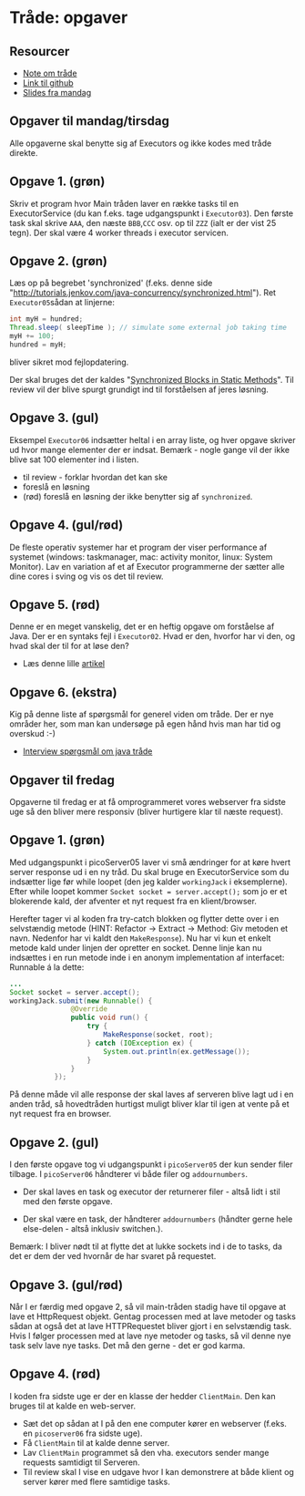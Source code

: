 # Tråde: opgaver

## Resourcer

* [Note om tråde](./note_threads.md)
* [Link til github](https://github.com/bornholm2sem2019/Modul1Threads)
* [Slides fra mandag](./threads.pptx)

## Opgaver til mandag/tirsdag

Alle opgaverne skal benytte sig af Executors og ikke kodes med tråde direkte.

## Opgave 1. (grøn)

Skriv et program hvor Main tråden laver en række tasks til en ExecutorService (du kan f.eks. tage udgangspunkt i `Executor03`). Den første task skal skrive `AAA`, den næste `BBB`,`CCC` osv. op til `ZZZ` (ialt er der vist 25 tegn). Der skal være 4 worker threads i executor servicen.

## Opgave 2. (grøn)

Læs op på begrebet 'synchronized' (f.eks. denne side "<http://tutorials.jenkov.com/java-concurrency/synchronized.html>"). Ret `Executor05`sådan at linjerne:

 ```java
int myH = hundred;  
Thread.sleep( sleepTime ); // simulate some external job taking time  
myH += 100;  
hundred = myH;
```

bliver sikret mod fejlopdatering.

Der skal bruges det der kaldes "[Synchronized Blocks in Static Methods](http://tutorials.jenkov.com/java-concurrency/synchronized.html#synchronized-blocks-static-methods)". Til review vil der blive spurgt grundigt ind til forståelsen af jeres løsning.

## Opgave 3. (gul)

Eksempel `Executor06` indsætter heltal i en array liste, og hver opgave skriver ud hvor mange elementer der er indsat. Bemærk - nogle gange vil der ikke blive sat 100 elementer ind i listen.

* til review - forklar hvordan det kan ske
* foreslå en løsning
* (rød) foreslå en løsning der ikke benytter sig af `synchronized`.

## Opgave 4. (gul/rød)

De fleste operativ systemer har et program der viser performance af systemet (windows: taskmanager, mac: activity monitor, linux: System Monitor).
Lav en variation af et af Executor programmerne der sætter alle dine cores i sving og vis os det til review.

## Opgave 5. (rød)

Denne er en meget vanskelig, det er en heftig opgave om forståelse af Java. Der er en syntaks fejl i `Executor02`. Hvad er den, hvorfor har vi den, og hvad skal der til for at løse den?  

* Læs denne lille [artikel](http://www.lambdafaq.org/what-are-the-reasons-for-the-restriction-to-effective-immutability/)  

## Opgave 6. (ekstra)

Kig på denne liste af spørgsmål for generel viden om tråde. Der er nye områder her, som man kan undersøge på egen hånd hvis man har tid og overskud :-)  

* [Interview spørgsmål om java tråde](http://www.javainterview.in/p/java-synchronization-interview-questions.html)  

## Opgaver til fredag

Opgaverne til fredag er at få omprogrammeret vores webserver fra sidste uge så den bliver mere responsiv (bliver hurtigere klar til næste request).

## Opgave 1. (grøn)

Med udgangspunkt i picoServer05 laver vi små ændringer for at køre hvert server response ud i en ny tråd. Du skal bruge en ExecutorService som du indsætter lige før while loopet (den jeg kalder `workingJack` i eksemplerne). Efter while loopet kommer `Socket socket = server.accept();` som jo er et blokerende kald, der afventer et nyt request fra en klient/browser.
  
Herefter tager vi al koden fra try-catch blokken og flytter dette over i en selvstændig metode (HINT: Refactor -> Extract -> Method: Giv metoden et navn. Nedenfor har vi kaldt den `MakeResponse`). Nu har vi kun et enkelt metode kald under linjen der opretter en socket. Denne linje kan nu indsættes i en run metode inde i en anonym implementation af interfacet: Runnable á la dette:

 ```java
...
Socket socket = server.accept();
workingJack.submit(new Runnable() {
                @Override
                public void run() {
                    try {
                        MakeResponse(socket, root);
                    } catch (IOException ex) {
                        System.out.println(ex.getMessage());
                    }
                }
            });
```

 På denne måde vil alle response der skal laves af serveren blive lagt ud i en anden tråd, så hovedtråden hurtigst muligt bliver klar til igen at vente på et nyt request fra en browser.  

## Opgave 2. (gul)

I den første opgave tog vi udgangspunkt i `picoServer05` der kun sender filer tilbage. I `picoServer06` håndterer vi både filer og `addournumbers`.

* Der skal laves en task og executor der returnerer filer - altså lidt i stil med den første opgave.

* Der skal være en task, der håndterer `addournumbers` (håndter gerne hele else-delen - altså inklusiv switchen.).

Bemærk: I bliver nødt til at flytte det at lukke sockets ind i de to tasks, da det er dem der ved hvornår de har svaret på requestet.

## Opgave 3. (gul/rød)

Når I er færdig med opgave 2, så vil main-tråden stadig have til opgave at lave et HttpRequest objekt. Gentag processen med at lave metoder og tasks sådan at også det at lave HTTPRequestet bliver gjort i en selvstændig task.  Hvis I følger processen med at lave nye metoder og tasks, så vil denne nye task selv lave nye tasks. Det må den gerne - det er god karma.

## Opgave 4. (rød)

I koden fra sidste uge er der en klasse der hedder `ClientMain`. Den kan bruges til at kalde en web-server.

* Sæt det op sådan at I på den ene computer kører en webserver (f.eks. en `picoserver06` fra sidste uge).
* Få `ClientMain` til at kalde denne server.
* Lav `ClientMain` programmet så den vha. executors sender mange requests samtidigt til Serveren.
* Til review skal I vise en udgave hvor I kan demonstrere at både klient og server kører med flere samtidige tasks.
